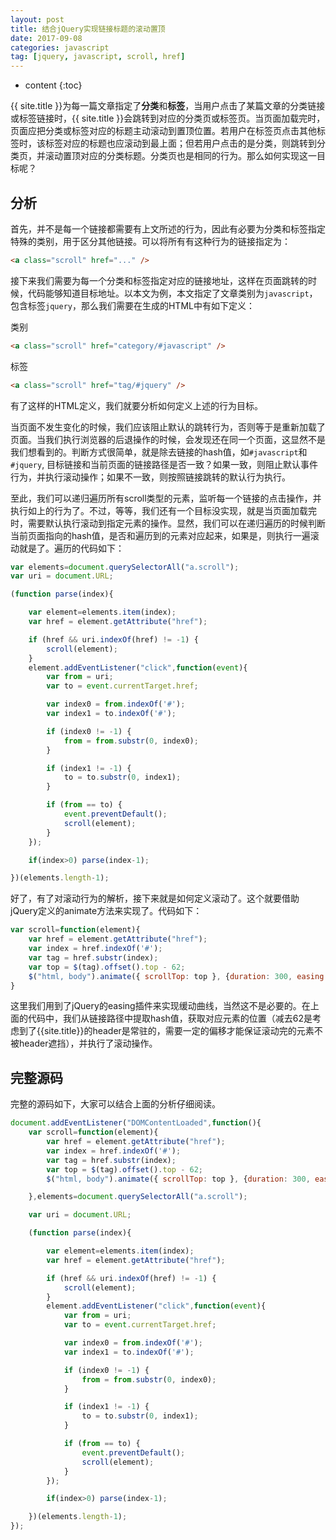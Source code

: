 ```yaml
---
layout: post
title: 结合jQuery实现链接标题的滚动置顶
date: 2017-09-08
categories: javascript
tag: [jquery, javascript, scroll, href]
---
```

* content
{:toc}

{{ site.title }}为每一篇文章指定了**分类**和**标签**，当用户点击了某篇文章的分类链接或标签链接时，{{ site.title }}会跳转到对应的分类页或标签页。当页面加载完时，页面应把分类或标签对应的标题主动滚动到置顶位置。若用户在标签页点击其他标签时，该标签对应的标题也应滚动到最上面；但若用户点击的是分类，则跳转到分类页，并滚动置顶对应的分类标题。分类页也是相同的行为。那么如何实现这一目标呢？


## 分析

首先，并不是每一个链接都需要有上文所述的行为，因此有必要为分类和标签指定特殊的类别，用于区分其他链接。可以将所有有这种行为的链接指定为：
```html
<a class="scroll" href="..." />
```
接下来我们需要为每一个分类和标签指定对应的链接地址，这样在页面跳转的时候，代码能够知道目标地址。以本文为例，本文指定了文章类别为```javascript```，包含标签```jquery```，那么我们需要在生成的HTML中有如下定义：

类别

```html
<a class="scroll" href="category/#javascript" />
```
标签
```html
<a class="scroll" href="tag/#jquery" />
```
有了这样的HTML定义，我们就要分析如何定义上述的行为目标。

当页面不发生变化的时候，我们应该阻止默认的跳转行为，否则等于是重新加载了页面。当我们执行浏览器的后退操作的时候，会发现还在同一个页面，这显然不是我们想看到的。判断方式很简单，就是除去链接的hash值，如```#javascript```和```#jquery```, 目标链接和当前页面的链接路径是否一致？如果一致，则阻止默认事件行为，并执行滚动操作；如果不一致，则按照链接跳转的默认行为执行。

至此，我们可以递归遍历所有scroll类型的元素，监听每一个链接的点击操作，并执行如上的行为了。不过，等等，我们还有一个目标没实现，就是当页面加载完时，需要默认执行滚动到指定元素的操作。显然，我们可以在递归遍历的时候判断当前页面指向的hash值，是否和遍历到的元素对应起来，如果是，则执行一遍滚动就是了。遍历的代码如下：
```js
var elements=document.querySelectorAll("a.scroll");
var uri = document.URL;

(function parse(index){

    var element=elements.item(index);
    var href = element.getAttribute("href");

    if (href && uri.indexOf(href) != -1) {
        scroll(element);
    }
    element.addEventListener("click",function(event){
        var from = uri;
        var to = event.currentTarget.href;

        var index0 = from.indexOf('#');
        var index1 = to.indexOf('#');

        if (index0 != -1) {
            from = from.substr(0, index0);
        }

        if (index1 != -1) {
            to = to.substr(0, index1);
        }

        if (from == to) {
            event.preventDefault();
            scroll(element);
        }
    });

    if(index>0) parse(index-1);

})(elements.length-1);
```
好了，有了对滚动行为的解析，接下来就是如何定义滚动了。这个就要借助jQuery定义的animate方法来实现了。代码如下：
```js
var scroll=function(element){
    var href = element.getAttribute("href");
    var index = href.indexOf('#');
    var tag = href.substr(index);
    var top = $(tag).offset().top - 62;
    $("html, body").animate({ scrollTop: top }, {duration: 300, easing: "easeOutSine"});
}
```
这里我们用到了jQuery的easing插件来实现缓动曲线，当然这不是必要的。在上面的代码中，我们从链接路径中提取hash值，获取对应元素的位置（减去62是考虑到了{{site.title}}的header是常驻的，需要一定的偏移才能保证滚动完的元素不被header遮挡），并执行了滚动操作。

## 完整源码

完整的源码如下，大家可以结合上面的分析仔细阅读。

```js
document.addEventListener("DOMContentLoaded",function(){
    var scroll=function(element){
        var href = element.getAttribute("href");
        var index = href.indexOf('#');
        var tag = href.substr(index);
        var top = $(tag).offset().top - 62;
        $("html, body").animate({ scrollTop: top }, {duration: 300, easing: "easeOutSine"});

    },elements=document.querySelectorAll("a.scroll");

    var uri = document.URL;

    (function parse(index){

        var element=elements.item(index);
        var href = element.getAttribute("href");

        if (href && uri.indexOf(href) != -1) {
            scroll(element);
        }
        element.addEventListener("click",function(event){
            var from = uri;
            var to = event.currentTarget.href;

            var index0 = from.indexOf('#');
            var index1 = to.indexOf('#');

            if (index0 != -1) {
                from = from.substr(0, index0);
            }

            if (index1 != -1) {
                to = to.substr(0, index1);
            }

            if (from == to) {
                event.preventDefault();
                scroll(element);
            }
        });

        if(index>0) parse(index-1);

    })(elements.length-1);
});

```
